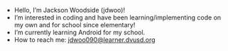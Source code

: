 - Hello, I’m Jackson Woodside (jdwoo)!
- I’m interested in coding and have been learning/implementing code on my own and for school since elementary!
- I’m currently learning Android for my school.
- How to reach me: jdwoo090@learner.dvusd.org

<!---
jdwoo090/jdwoo090 is a ✨ special ✨ repository because its `README.md` (this file) appears on your GitHub profile.
You can click the Preview link to take a look at your changes.
--->
